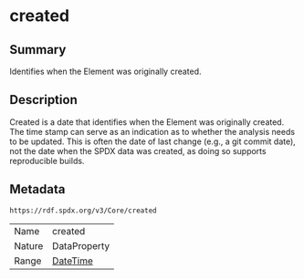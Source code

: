 <!-- Automatically generated by spec-parser v2.0.0 on 2024-01-12T14:00:21.817658+00:00 -->
<!-- SPDX-License-Identifier: Community-Spec-1.0 -->

# created

## Summary

Identifies when the Element was originally created.


## Description

Created is a date that identifies when the Element was originally created.
The time stamp can serve as an indication as to whether the analysis needs to be updated. This is often the date of last change (e.g., a git commit date), not the date when the SPDX data was created, as doing so supports reproducible builds.


## Metadata

`https://rdf.spdx.org/v3/Core/created`


| | |
|---|---|
| Name | created |
| Nature | DataProperty |
| Range | [DateTime](../Datatypes/DateTime.md) |





